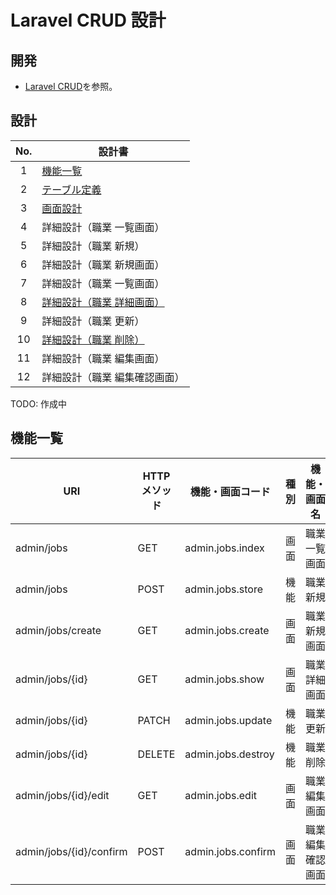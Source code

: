# Laravel CRUD 設計

## 開発

- [Laravel CRUD](../index.md)を参照。

## 設計

| No. | 設計書 |
| :---: | --- |
| 1 | [機能一覧](#機能一覧) |
| 2 | [テーブル定義](./db/index.html) |
| 3 | [画面設計](./screens/index.md) |
| 4 | 詳細設計（職業 一覧画面） |
| 5 | 詳細設計（職業 新規） |
| 6 | 詳細設計（職業 新規画面） |
| 7 | 詳細設計（職業 一覧画面） |
| 8 | [詳細設計（職業 詳細画面）](./detail/show/index.md) |
| 9 | 詳細設計（職業 更新） |
| 10 | [詳細設計（職業 削除）](./detail/destroy/index.md) |
| 11 | 詳細設計（職業 編集画面） |
| 12 | 詳細設計（職業 編集確認画面） |

TODO: 作成中

## 機能一覧

| URI | HTTP<br>メソッド | 機能・画面コード | 種別 | 機能・画面名 | 備考 |
| --- | --- | --- | --- | --- | --- |
| admin/jobs              | GET    | admin.jobs.index   | 画面 | 職業 一覧画面     |  |
| admin/jobs              | POST   | admin.jobs.store   | 機能 | 職業 新規         |  |
| admin/jobs/create       | GET    | admin.jobs.create  | 画面 | 職業 新規画面     |  |
| admin/jobs/{id}         | GET    | admin.jobs.show    | 画面 | 職業 詳細画面     |  |
| admin/jobs/{id}         | PATCH  | admin.jobs.update  | 機能 | 職業 更新         |  |
| admin/jobs/{id}         | DELETE | admin.jobs.destroy | 機能 | 職業 削除         |  |
| admin/jobs/{id}/edit    | GET    | admin.jobs.edit    | 画面 | 職業 編集画面     |  |
| admin/jobs/{id}/confirm | POST   | admin.jobs.confirm | 画面 | 職業 編集確認画面 |  |
